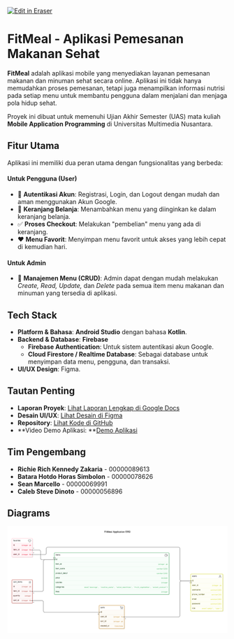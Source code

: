<p><a target="_blank" href="https://app.eraser.io/workspace/GedMAcHZx09vyG4OD0Yx" id="edit-in-eraser-github-link"><img alt="Edit in Eraser" src="https://firebasestorage.googleapis.com/v0/b/second-petal-295822.appspot.com/o/images%2Fgithub%2FOpen%20in%20Eraser.svg?alt=media&amp;token=968381c8-a7e7-472a-8ed6-4a6626da5501"></a></p>

# FitMeal - Aplikasi Pemesanan Makanan Sehat
**FitMeal** adalah aplikasi mobile yang menyediakan layanan pemesanan makanan dan minuman sehat secara online. Aplikasi ini tidak hanya memudahkan proses pemesanan, tetapi juga menampilkan informasi nutrisi pada setiap menu untuk membantu pengguna dalam menjalani dan menjaga pola hidup sehat.

Proyek ini dibuat untuk memenuhi Ujian Akhir Semester (UAS) mata kuliah **Mobile Application Programming** di Universitas Multimedia Nusantara.

## Fitur Utama
Aplikasi ini memiliki dua peran utama dengan fungsionalitas yang berbeda:

#### Untuk Pengguna (User)
- 🔐 **Autentikasi Akun**: Registrasi, Login, dan Logout dengan mudah dan aman menggunakan Akun Google.
- 🛒 **Keranjang Belanja**: Menambahkan menu yang diinginkan ke dalam keranjang belanja.
- ✅ **Proses Checkout**: Melakukan "pembelian" menu yang ada di keranjang.
- ❤️ **Menu Favorit**: Menyimpan menu favorit untuk akses yang lebih cepat di kemudian hari.
#### Untuk Admin
- 📝 **Manajemen Menu (CRUD)**: Admin dapat dengan mudah melakukan _Create, Read, Update,_ dan _Delete_ pada semua item menu makanan dan minuman yang tersedia di aplikasi.
## Tech Stack
- **Platform & Bahasa**: **Android Studio** dengan bahasa **Kotlin**.
- **Backend & Database**: **Firebase**
    - **Firebase Authentication**: Untuk sistem autentikasi akun Google.
    - **Cloud Firestore / Realtime Database**: Sebagai database untuk menyimpan data menu, pengguna, dan transaksi.
- **UI/UX Design**: Figma.
## Tautan Penting
- **Laporan Proyek**: [﻿Lihat Laporan Lengkap di Google Docs](https://docs.google.com/document/d/1KZYvnzLxDaLeyEBwZX__zTDfBDLf7pj_PAtfHlF--3Q/edit?tab=t.0) 
- **Desain UI/UX**: [﻿Lihat Desain di Figma](https://bit.ly/FitMeal-FigmaDesign) 
- **Repository**: [﻿Lihat Kode di GitHub](https://github.com/batarah07d0/FitMeal-Final-Project-MAP) 
- **Video Demo Aplikasi: **[﻿Demo Aplikasi](https://drive.google.com/file/d/1Yib4KyylVPKi3KGM_eYl3PHD5y2i-m7b/view) 
## Tim Pengembang
- **Richie Rich Kennedy Zakaria** - 00000089613
- **Batara Hotdo Horas Simbolon** - 00000078626
- **Sean Marcello** - 00000069991
- **Caleb Steve Dinoto** - 00000056896



<!-- eraser-additional-content -->
## Diagrams
<!-- eraser-additional-files -->
<a href="/README-FitMeal Application ERD-1.eraserdiagram" data-element-id="P0fd4w4bMcQvTn5W90Q47"><img src="/.eraser/GedMAcHZx09vyG4OD0Yx___A9w5VMyR0mcv5gvpU4VgGAsPL9w2___---diagram----7132e0f8b4657cbaf2320f630e463194-FitMeal-Application-ERD.png" alt="" data-element-id="P0fd4w4bMcQvTn5W90Q47" /></a>
<!-- end-eraser-additional-files -->
<!-- end-eraser-additional-content -->
<!--- Eraser file: https://app.eraser.io/workspace/GedMAcHZx09vyG4OD0Yx --->